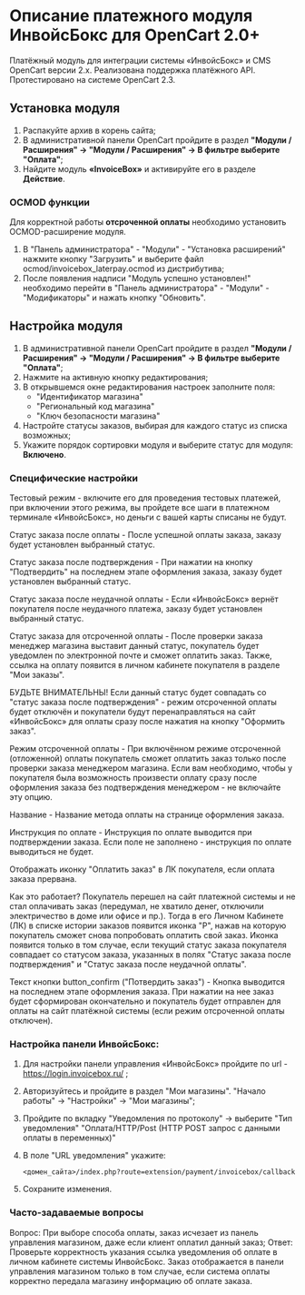 # Описание платежного модуля ИнвойсБокс для OpenCart 2.0+

Платёжный модуль для интеграции системы «ИнвойсБокс» и CMS OpenCart версии 2.х.
Реализована поддержка платёжного API. Протестировано на системе OpenCart 2.3.

## Установка модуля

1. Распакуйте архив в корень сайта;
2. В административной панели OpenCart пройдите в раздел <strong>"Модули / Расширения" -> "Модули / Расширения" -> В фильтре выберите "Оплата"</strong>;
3. Найдите модуль <strong>«InvoiceBox»</strong> и активируйте его в разделе <strong>Действие</strong>.

### OCMOD функции

Для корректной работы **отсроченной оплаты** необходимо установить OCMOD-расширение модуля.

1. В "Панель администратора" - "Модули" - "Установка расширений" нажмите кнопку "Загрузить" и выберите файл ocmod/invoicebox_laterpay.ocmod из дистрибутива;
2. После появления надписи "Модуль успешно установлен!" необходимо перейти в "Панель администратора" - "Модули" - "Модификаторы" и нажать кнопку "Обновить".

## Настройка модуля

1. В административной панели OpenCart пройдите в раздел <strong>"Модули / Расширения" -> "Модули / Расширения" -> В фильтре выберите "Оплата"</strong>;
2. Нажмите на активную кнопку редактирования;
3. В открывшемся окне редактирования настроек заполните поля:
    - "Идентификатор магазина"
    - "Региональный код магазина"
    - "Ключ безопасности магазина"
4. Настройте статусы заказов, выбирая для каждого статус из списка возможных;
5. Укажите порядок сортировки модуля и выберите статус для модуля: <strong>Включено</strong>.

### Специфические настройки 

Тестовый режим - включите его для проведения тестовых платежей, при включении этого режима, вы пройдете все шаги в платежном терминале «ИнвойсБокс»,
но деньги с вашей карты списаны не будут.

Статус заказа после оплаты - После успешной оплаты заказа, заказу будет установлен выбранный статус.
	
Статус заказа после подтверждения - При нажатии на кнопку "Подтвердить" на последнем этапе оформления заказа, заказу будет установлен выбранный статус.
   
Статус заказа после неудачной оплаты - Если «ИнвойсБокс» вернёт покупателя после неудачного платежа, заказу будет установлен выбранный статус.
    
Статус заказа для отсроченной оплаты -  После проверки заказа менеджер магазина выставит данный статус, покупатель будет уведомлен по электронной почте и
сможет оплатить заказ. Также, ссылка на оплату появится в личном кабинете покупателя в разделе "Мои заказы".

БУДЬТЕ ВНИМАТЕЛЬНЫ!
Если данный статус будет совпадать со "статус заказа после подтверждения" - режим отсроченной оплаты будет отключён и покупатели будут перенаправляться на
сайт «ИнвойсБокс» для оплаты сразу после нажатия на кнопку "Оформить заказ".
    
Режим отсроченной оплаты - При включённом режиме отсроченной (отложенной) оплаты покупатель сможет оплатить заказ только после проверки заказа менеджером магазина.
Если вам необходимо, чтобы у покупателя была возможность произвести оплату сразу после оформления заказа без подтверждения менеджером - не включайте эту опцию.

Название - Название метода оплаты на странице оформления заказа.
    
Инструкция по оплате - Инструкция по оплате выводится при подтверждении заказа. Если поле не заполнено - инструкция по оплате выводиться не будет.

Отображать иконку "Оплатить заказ" в ЛК покупателя, если оплата заказа прервана.

Как это работает? Покупатель перешел на сайт платежной системы и не стал оплачивать заказ (передумал, не хватило денег, отключили электричество в
доме или офисе и пр.). Тогда в его Личном Кабинете (ЛК) в списке истории заказов появится иконка "P", нажав на которую покупатель сможет снова
попробовать оплатить свой заказ. Иконка появится только в том случае, если текущий статус заказа покупателя совпадает со статусом заказа, указанных
в полях "Статус заказа после подтверждения" и "Статус заказа после неудачной оплаты".
    
Текст кнопки button_confirm ("Потвердить заказ") - Кнопка выводится на последнем этапе оформления заказа. При нажатии на нее заказ будет сформирован
окончательно и покупатель будет отправлен для оплаты на сайт платёжной системы (если режим отсроченной оплаты отключен).

### Настройка панели ИнвойсБокс:

1. Для настройки панели управления «ИнвойсБокс» пройдите по url - https://login.invoicebox.ru/ ;
2. Авторизуйтесь и пройдите в раздел "Мои магазины". "Начало работы" -> "Настройки" -> "Мои магазины";
3. Пройдите по вкладку "Уведомления по протоколу" -> выберите "Тип уведомления" "Оплата/HTTP/Post (HTTP POST запрос с данными оплаты в переменных)"
4. В поле "URL уведомления" укажите:

    `<домен_сайта>/index.php?route=extension/payment/invoicebox/callback`

5. Сохраните изменения.


### Часто-задаваемые вопросы

Вопрос: При выборе способа оплаты, заказ исчезает из панель управления магазином, даже если клиент оплатил данный заказ;
Ответ: Проверьте корректность указания ссылка уведомления об оплате в личном кабинете системы ИнвойсБокс.
Заказ отображается в панели управления магазином только в том случае, если система оплаты корректно передала магазину
информацию об оплате заказа.